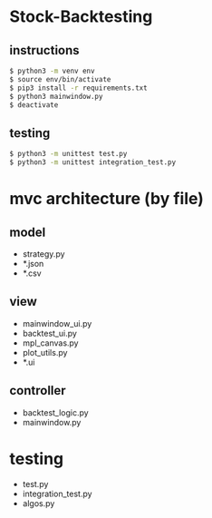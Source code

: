 # Stock-Backtesting

## instructions

```sh
$ python3 -m venv env
$ source env/bin/activate
$ pip3 install -r requirements.txt
$ python3 mainwindow.py
$ deactivate
```

## testing

```sh
$ python3 -m unittest test.py
$ python3 -m unittest integration_test.py
```

# mvc architecture (by file)
## model
- strategy.py
- *.json
- *.csv
## view
- mainwindow_ui.py
- backtest_ui.py
- mpl_canvas.py
- plot_utils.py
- *.ui
## controller
- backtest_logic.py
- mainwindow.py

# testing
- test.py
- integration_test.py
- algos.py